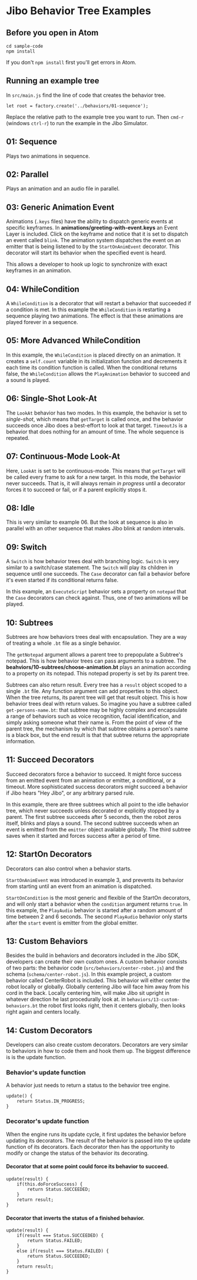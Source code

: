 # Jibo Behavior Tree Examples

## Before you open in Atom

```
cd sample-code
npm install
```
If you don't `npm install` first you'll get errors in Atom.

## Running an example tree

In `src/main.js` find the line of code that creates the behavior tree.

```
let root = factory.create('../behaviors/01-sequence');
```
Replace the relative path to the example tree you want to run. Then `cmd-r` (windows `ctrl-r`) to run the example in the Jibo Simulator.

## 01: Sequence

Plays two animations in sequence.

## 02: Parallel

Plays an animation and an audio file in parallel.

## 03: Generic Animation Event

Animations (`.keys` files) have the ability to dispatch generic events at specific keyframes. In **animations/greeting-with-event.keys** an Event Layer is included. Click on the keyframe and notice that it is set to dispatch an event called `blink`. The animation system dispatches the event on an emitter that is being listened to by the `StartOnAnimEvent` decorator. This decorator will start its behavior when the specified event is heard.

This allows a developer to hook up logic to synchronize with exact keyframes in an animation.

## 04: WhileCondition

A `WhileCondition` is a decorator that will restart a behavior that succeeded if a condition is met. In this example the `WhileCondition` is restarting a sequence playing two animations. The effect is that these animations are played forever in a sequence.

## 05: More Advanced WhileCondition

In this example, the `WhileCondition` is placed directly on an animation. It creates a `self.count` variable in its initialization function and decrements it each time its condition function is called. When the conditional returns false, the `WhileCondition` allows the `PlayAnimation` behavior to succeed and a sound is played.

## 06: Single-Shot Look-At

The `LookAt` behavior has two modes. In this example, the behavior is set to *single-shot*, which means that `getTarget` is called once, and the behavior succeeds once Jibo does a best-effort to look at that target. `TimeoutJs` is a behavior that does nothing for an amount of time. The whole sequence is repeated.

## 07: Continuous-Mode Look-At

Here, `LookAt` is set to be continuous-mode. This means that `getTarget` will be called every frame to ask for a new target. In this mode, the behavior never succeeds. That is, it will always remain *in progress* until a decorator forces it to succeed or fail, or if a parent explicitly stops it.

## 08: Idle

This is very similar to example 06. But the look at sequence is also in parallel with an other sequence that makes Jibo blink at random intervals.

## 09: Switch

A `Switch` is how behavior trees deal with branching logic. `Switch` is very similar to a switch/case statement. The `Switch` will play its children in sequence until one succeeds. The `Case` decorator can fail a behavior before it's even started if its conditional returns false.

In this example, an `ExecuteScript` behavior sets a property on `notepad` that the `Case` decorators can check against. Thus, one of two animations will be played.

## 10: Subtrees

Subtrees are how behaviors trees deal with encapsulation. They are a way of treating a whole `.bt` file as a single behavior.

The `getNotepad` argument allows a parent tree to prepopulate a Subtree's notepad. This is how behavior trees can pass arguments to a subtree. The **beahviors/10-subtrees/choose-animation.bt** plays an animation according to a property on its notepad. This notepad property is set by its parent tree.

Subtrees can also return result. Every tree has a `result` object scoped to a single `.bt` file. Any function argument can add properties to this object. When the tree returns, its parent tree will get that result object. This is how behavior trees deal with return values. So imagine you have a subtree called `get-persons-name.bt`: that subtree may be highly complex and encapsulate a range of behaviors such as voice recognition, facial identification, and simply asking someone what their name is. From the point of view of the parent tree, the mechanism by which that subtree obtains a person's name is a black box, but the end result is that that subtree returns the appropriate information.

## 11: Succeed Decorators

Succeed decorators force a behavior to succeed. It might force success from an emitted event from an animation or emitter, a conditional, or a timeout. More sophisticated success decorators might succeed a behavior if Jibo hears "Hey Jibo", or any arbitrary parsed rule.

In this example, there are three subtrees which all point to the idle behavior tree, which never succeeds unless decorated or explicitly stopped by a parent. The first subtree succeeds after 5 seconds, then the robot zeros itself, blinks and plays a sound. The second subtree succeeds when an event is emitted from the `emitter` object available globally. The third subtree saves when it started and forces success after a period of time.

## 12: StartOn Decorators

Decorators can also control when a behavior starts.

`StartOnAnimEvent` was introduced in example 3, and prevents its behavior from starting until an event from an animation is dispatched.

`StartOnCondition` is the most generic and flexible of the StartOn decorators, and will only start a behavior when the `condition` argument returns `true`. In this example, the `PlayAudio` behavior is started after a random amount of time between 2 and 6 seconds. The second `PlayAudio` behavior only starts after the `start` event is emitter from the global emitter.

## 13: Custom Behaviors

Besides the build in behaviors and decorators included in the Jibo SDK, developers can create their own custom ones. A custom behavior consists of two parts: the behavior code (`src/behaviors/center-robot.js`) and the schema (`schema/center-robot.js`). In this example project, a custom behavior called CenterRobot is included. This behavior will either center the robot locally or globally. Globally centering Jibo will face him away from his cord in the back. Locally centering him, will make Jibo sit upright in whatever direction he last procedurally look at. in `behaviors/13-custom-behaviors.bt` the robot first looks right, then it centers globally, then looks right again and centers locally.

## 14: Custom Decorators

Developers can also create custom decorators. Decorators are very similar to behaviors in how to code them and hook them up. The biggest difference is is the update function.

### Behavior's update function
A behavior just needs to return a status to the behavior tree engine.
```
update() {
    return Status.IN_PROGRESS;
}
```
### Decorator's update function
When the engine runs its update cycle, it first updates the behavior before updating its decorators. The result of the behavior is passed into the update function of its decorators. Each decorator then has the opportunity to modify or change the status of the behavior its decorating.

#### Decorator that at some point could force its behavior to succeed.
```
update(result) {
    if(this.doForceSuccess) {
        return Status.SUCCEEDED;
    }
    return result;
}
```
#### Decorator that inverts the status of a finished behavior.
```
update(result) {
    if(result === Status.SUCCEEDED) {
        return Status.FAILED;
    }
    else if(result === Status.FAILED) {
        return Status.SUCCEEDED;
    }
    return result;
}
```
